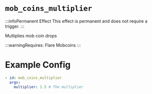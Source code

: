 # `mob_coins_multiplier`
:::infoPermanent Effect
This effect is permanent and does not require a trigger.
:::

Multiplies mob coin drops

:::warningRequires:
Flare Mobcoins
:::

# Example Config
```yaml
- id: mob_coins_multiplier
  args:
    multiplier: 1.5 # The multiplier
```
